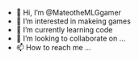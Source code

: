- 👋 Hi, I’m @MateotheMLGgamer
- 👀 I’m interested in makeing games
- 🌱 I’m currently learning code
- 💞️ I’m looking to collaborate on ...
- 📫 How to reach me ...

<!---
MateotheMLGgamer/MateotheMLGgamer is a ✨ special ✨ repository because its `README.md` (this file) appears on your GitHub profile.
You can click the Preview link to take a look at your changes.
--->

